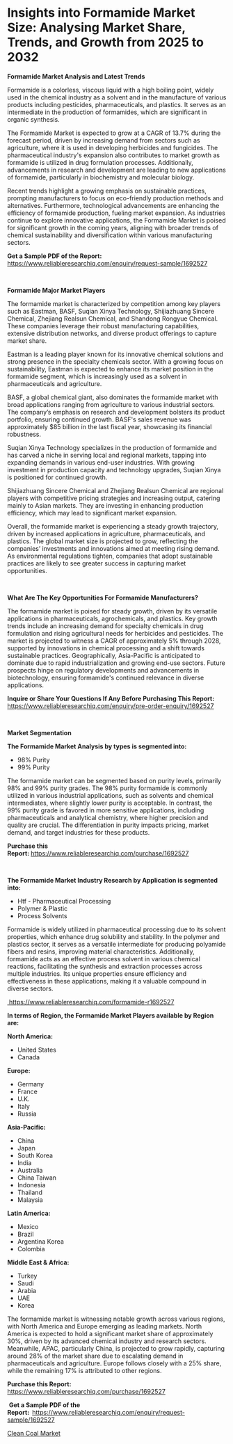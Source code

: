 <p><h1>Insights into Formamide Market Size: Analysing Market Share, Trends, and Growth from 2025 to 2032</h1></p><p><strong>Formamide Market Analysis and Latest Trends</strong></p>
<p><p>Formamide is a colorless, viscous liquid with a high boiling point, widely used in the chemical industry as a solvent and in the manufacture of various products including pesticides, pharmaceuticals, and plastics. It serves as an intermediate in the production of formamides, which are significant in organic synthesis.</p><p>The Formamide Market is expected to grow at a CAGR of 13.7% during the forecast period, driven by increasing demand from sectors such as agriculture, where it is used in developing herbicides and fungicides. The pharmaceutical industry's expansion also contributes to market growth as formamide is utilized in drug formulation processes. Additionally, advancements in research and development are leading to new applications of formamide, particularly in biochemistry and molecular biology.</p><p>Recent trends highlight a growing emphasis on sustainable practices, prompting manufacturers to focus on eco-friendly production methods and alternatives. Furthermore, technological advancements are enhancing the efficiency of formamide production, fueling market expansion. As industries continue to explore innovative applications, the Formamide Market is poised for significant growth in the coming years, aligning with broader trends of chemical sustainability and diversification within various manufacturing sectors.</p></p>
<p><strong>Get a Sample PDF of the Report:&nbsp;</strong> <a href="https://www.reliableresearchiq.com/enquiry/request-sample/1692527?utm_campaign=3139&utm_medium=2&utm_source=Github&utm_content=ia&utm_term=01042025&utm_id=formamide">https://www.reliableresearchiq.com/enquiry/request-sample/1692527</a></p>
<p>&nbsp;</p>
<p><strong>Formamide Major Market Players</strong></p>
<p><p>The formamide market is characterized by competition among key players such as Eastman, BASF, Suqian Xinya Technology, Shijiazhuang Sincere Chemical, Zhejiang Realsun Chemical, and Shandong Rongyue Chemical. These companies leverage their robust manufacturing capabilities, extensive distribution networks, and diverse product offerings to capture market share.</p><p>Eastman is a leading player known for its innovative chemical solutions and strong presence in the specialty chemicals sector. With a growing focus on sustainability, Eastman is expected to enhance its market position in the formamide segment, which is increasingly used as a solvent in pharmaceuticals and agriculture.</p><p>BASF, a global chemical giant, also dominates the formamide market with broad applications ranging from agriculture to various industrial sectors. The company’s emphasis on research and development bolsters its product portfolio, ensuring continued growth. BASF's sales revenue was approximately $85 billion in the last fiscal year, showcasing its financial robustness.</p><p>Suqian Xinya Technology specializes in the production of formamide and has carved a niche in serving local and regional markets, tapping into expanding demands in various end-user industries. With growing investment in production capacity and technology upgrades, Suqian Xinya is positioned for continued growth.</p><p>Shijiazhuang Sincere Chemical and Zhejiang Realsun Chemical are regional players with competitive pricing strategies and increasing output, catering mainly to Asian markets. They are investing in enhancing production efficiency, which may lead to significant market expansion.</p><p>Overall, the formamide market is experiencing a steady growth trajectory, driven by increased applications in agriculture, pharmaceuticals, and plastics. The global market size is projected to grow, reflecting the companies’ investments and innovations aimed at meeting rising demand. As environmental regulations tighten, companies that adopt sustainable practices are likely to see greater success in capturing market opportunities.</p></p>
<p>&nbsp;</p>
<p><strong>What Are The Key Opportunities For Formamide Manufacturers?</strong></p>
<p><p>The formamide market is poised for steady growth, driven by its versatile applications in pharmaceuticals, agrochemicals, and plastics. Key growth trends include an increasing demand for specialty chemicals in drug formulation and rising agricultural needs for herbicides and pesticides. The market is projected to witness a CAGR of approximately 5% through 2028, supported by innovations in chemical processing and a shift towards sustainable practices. Geographically, Asia-Pacific is anticipated to dominate due to rapid industrialization and growing end-use sectors. Future prospects hinge on regulatory developments and advancements in biotechnology, ensuring formamide's continued relevance in diverse applications.</p></p>
<p><strong>Inquire or Share Your Questions If Any Before Purchasing This Report:</strong> <a href="https://www.reliableresearchiq.com/enquiry/pre-order-enquiry/1692527?utm_campaign=3139&utm_medium=2&utm_source=Github&utm_content=ia&utm_term=01042025&utm_id=formamide">https://www.reliableresearchiq.com/enquiry/pre-order-enquiry/1692527</a></p>
<p>&nbsp;</p>
<p><strong>Market Segmentation</strong></p>
<p><strong>The Formamide Market Analysis by types is segmented into:</strong></p>
<p><ul><li>98% Purity</li><li>99% Purity</li></ul></p>
<p><p>The formamide market can be segmented based on purity levels, primarily 98% and 99% purity grades. The 98% purity formamide is commonly utilized in various industrial applications, such as solvents and chemical intermediates, where slightly lower purity is acceptable. In contrast, the 99% purity grade is favored in more sensitive applications, including pharmaceuticals and analytical chemistry, where higher precision and quality are crucial. The differentiation in purity impacts pricing, market demand, and target industries for these products.</p></p>
<p><strong>Purchase this Report:&nbsp;</strong><a href="https://www.reliableresearchiq.com/purchase/1692527?utm_campaign=3139&utm_medium=2&utm_source=Github&utm_content=ia&utm_term=01042025&utm_id=formamide">https://www.reliableresearchiq.com/purchase/1692527</a></p>
<p>&nbsp;</p>
<p><strong>The Formamide Market Industry Research by Application is segmented into:</strong></p>
<p><ul><li>Htf - Pharmaceutical Processing</li><li>Polymer & Plastic</li><li>Process Solvents</li></ul></p>
<p><p>Formamide is widely utilized in pharmaceutical processing due to its solvent properties, which enhance drug solubility and stability. In the polymer and plastics sector, it serves as a versatile intermediate for producing polyamide fibers and resins, improving material characteristics. Additionally, formamide acts as an effective process solvent in various chemical reactions, facilitating the synthesis and extraction processes across multiple industries. Its unique properties ensure efficiency and effectiveness in these applications, making it a valuable compound in diverse sectors.</p></p>
<p><a href="https://www.reliableresearchiq.com/formamide-r1692527?utm_campaign=3139&utm_medium=2&utm_source=Github&utm_content=ia&utm_term=01042025&utm_id=formamide">&nbsp;https://www.reliableresearchiq.com/formamide-r1692527</a></p>
<p><strong>In terms of Region, the Formamide Market Players available by Region are:</strong></p>
<p>
    <p> <strong> North America: </strong>
        <ul>
            <li>United States</li>
            <li>Canada</li>
        </ul>
        </p> 
    <p> <strong> Europe: </strong>
        <ul>
            <li>Germany</li>
            <li>France</li>
            <li>U.K.</li>
            <li>Italy</li>
            <li>Russia</li>
        </ul>
        </p> 
    <p> <strong> Asia-Pacific: </strong>
        <ul>
            <li>China</li>
            <li>Japan</li>
            <li>South Korea</li>
            <li>India</li>
            <li>Australia</li>
            <li>China Taiwan</li>
            <li>Indonesia</li>
            <li>Thailand</li>
            <li>Malaysia</li>
        </ul>
        </p> 
    <p> <strong> Latin America: </strong>
        <ul>
            <li>Mexico</li>
            <li>Brazil</li>
            <li>Argentina Korea</li>
            <li>Colombia</li>
        </ul>
        </p> 
    <p> <strong> Middle East & Africa: </strong>
        <ul>
            <li>Turkey</li>
            <li>Saudi</li>
            <li>Arabia</li>
            <li>UAE</li>
            <li>Korea</li>
        </ul>
    </p>
    </p>
<p><p>The formamide market is witnessing notable growth across various regions, with North America and Europe emerging as leading markets. North America is expected to hold a significant market share of approximately 30%, driven by its advanced chemical industry and research sectors. Meanwhile, APAC, particularly China, is projected to grow rapidly, capturing around 28% of the market share due to escalating demand in pharmaceuticals and agriculture. Europe follows closely with a 25% share, while the remaining 17% is attributed to other regions.</p></p>
<p><strong>Purchase this Report: </strong><a href="https://www.reliableresearchiq.com/purchase/1692527?utm_campaign=3139&utm_medium=2&utm_source=Github&utm_content=ia&utm_term=01042025&utm_id=formamide">https://www.reliableresearchiq.com/purchase/1692527</a></p>
<p>&nbsp;<strong>Get a Sample PDF of the Report:&nbsp;&nbsp;</strong><a href="https://www.reliableresearchiq.com/enquiry/request-sample/1692527?utm_campaign=3139&utm_medium=2&utm_source=Github&utm_content=ia&utm_term=01042025&utm_id=formamide">https://www.reliableresearchiq.com/enquiry/request-sample/1692527</a></p>
<p><strong></strong></p>
<p><p><a href="https://github.com/ziwersekos/Market-Research-Report-List-1/blob/main/clean-coal-market.md?utm_campaign=3139&utm_medium=2&utm_source=Github&utm_content=ia&utm_term=01042025&utm_id=formamide">Clean Coal Market</a></p></p>
